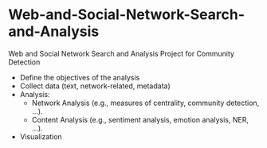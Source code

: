# Web-and-Social-Network-Search-and-Analysis
Web and Social Network Search and Analysis Project for Community Detection

- Define the objectives of the analysis
- Collect data (text, network-related, metadata)
- Analysis:
    - Network Analysis (e.g., measures of centrality, community detection, …).
    - Content Analysis (e.g., sentiment analysis, emotion analysis, NER, …).
- Visualization